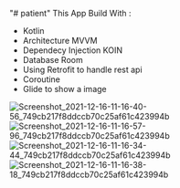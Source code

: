 "# patient" 
This App Build With :
- Kotlin
- Architecture MVVM
- Dependecy Injection KOIN
- Database Room
- Using Retrofit to handle rest api 
- Coroutine
- Glide to show a image

![Screenshot_2021-12-16-11-16-40-56_749cb217f8ddccb70c25af61c423994b](https://user-images.githubusercontent.com/55827878/146307289-bec23f87-d1b9-46b4-92ab-c9448d8ba9b4.jpg)
![Screenshot_2021-12-16-11-16-57-96_749cb217f8ddccb70c25af61c423994b](https://user-images.githubusercontent.com/55827878/146307294-b3980069-d819-4b77-a437-e9443c4ac632.jpg)
![Screenshot_2021-12-16-11-16-34-44_749cb217f8ddccb70c25af61c423994b](https://user-images.githubusercontent.com/55827878/146307295-db71bd33-d63e-4784-8d63-e67ec28e77e4.jpg)
![Screenshot_2021-12-16-11-16-38-18_749cb217f8ddccb70c25af61c423994b](https://user-images.githubusercontent.com/55827878/146307297-1005e5c7-901b-4890-bfbf-4a7745d40a6c.jpg)
